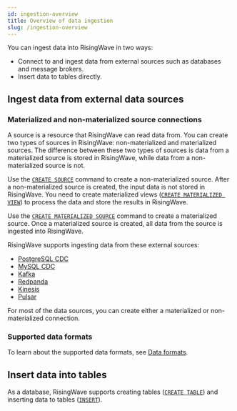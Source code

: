 ```yaml
---
id: ingestion-overview
title: Overview of data ingestion
slug: /ingestion-overview
---
```


You can ingest data into RisingWave in two ways:

- Connect to and ingest data from external sources such as databases and message brokers.
- Insert data to tables directly.

## Ingest data from external data sources

### Materialized and non-materialized source connections

A source is a resource that RisingWave can read data from. You can create two types of sources in RisingWave: non-materialized and materialized sources. The difference between these two types of sources is data from a materialized source is stored in RisingWave, while data from a non-materialized source is not.

Use the [`CREATE SOURCE`](./sql/commands/sql-create-source.md) command to create a non-materialized source. After a non-materialized source is created, the input data is not stored in RisingWave. You need to create materialized views ([`CREATE MATERIALIZED VIEW`](./sql/commands/sql-create-mv.md)) to process the data and store the results in RisingWave.

Use the [`CREATE MATERIALIZED SOURCE`](./sql/commands/sql-create-source.md) command to create a materialized source. Once a materialized source is created, all data from the source is ingested into RisingWave.


RisingWave supports ingesting data from these external sources:

- [PostgreSQL CDC](./create-source/create-source-cdc.md)
- [MySQL CDC](./create-source/create-source-cdc.md)
- [Kafka](./create-source/create-source-kafka-redpanda.md)
- [Redpanda](./create-source/create-source-kafka-redpanda.md)
- [Kinesis](./create-source/create-source-kinesis.md)
- [Pulsar](./create-source/create-source-pulsar.md)

For most of the data sources, you can create either a materialized or non-materialized connection.

### Supported data formats

To learn about the supported data formats, see [Data formats](./sql/commands/sql-create-source.md#supported-formats).

## Insert data into tables

As a database, RisingWave supports creating tables ([`CREATE TABLE`](./sql/commands/sql-create-table.md)) and inserting data to tables ([`INSERT`](./sql/commands/sql-insert.md)).